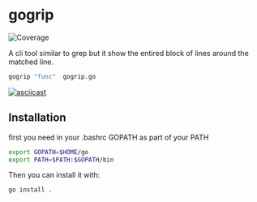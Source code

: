 # gogrip
![Coverage](https://img.shields.io/badge/Coverage-78.3%25-brightgreen)

A cli tool similar to grep but it show the entired block of lines around the matched line.

```bash
gogrip "func"  gogrip.go
```
[![asciicast](https://asciinema.org/a/tnsIbLPJfeJwr3mfCtaTDze4q.svg)](https://asciinema.org/a/tnsIbLPJfeJwr3mfCtaTDze4q)

## Installation

first you need in your .bashrc GOPATH as part of your PATH
```bash
export GOPATH=$HOME/go
export PATH=$PATH:$GOPATH/bin
```

Then you can install it with:
```bash
go install .
```
